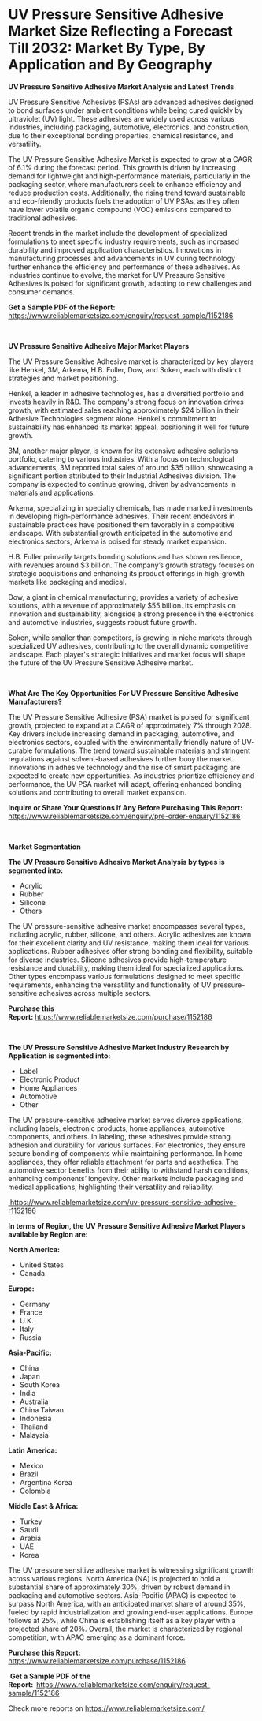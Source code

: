 <p><h1>UV Pressure Sensitive Adhesive Market Size Reflecting a Forecast Till 2032: Market By Type, By Application and By Geography</h1></p><p><strong>UV Pressure Sensitive Adhesive Market Analysis and Latest Trends</strong></p>
<p><p>UV Pressure Sensitive Adhesives (PSAs) are advanced adhesives designed to bond surfaces under ambient conditions while being cured quickly by ultraviolet (UV) light. These adhesives are widely used across various industries, including packaging, automotive, electronics, and construction, due to their exceptional bonding properties, chemical resistance, and versatility.</p><p>The UV Pressure Sensitive Adhesive Market is expected to grow at a CAGR of 6.1% during the forecast period. This growth is driven by increasing demand for lightweight and high-performance materials, particularly in the packaging sector, where manufacturers seek to enhance efficiency and reduce production costs. Additionally, the rising trend toward sustainable and eco-friendly products fuels the adoption of UV PSAs, as they often have lower volatile organic compound (VOC) emissions compared to traditional adhesives.</p><p>Recent trends in the market include the development of specialized formulations to meet specific industry requirements, such as increased durability and improved application characteristics. Innovations in manufacturing processes and advancements in UV curing technology further enhance the efficiency and performance of these adhesives. As industries continue to evolve, the market for UV Pressure Sensitive Adhesives is poised for significant growth, adapting to new challenges and consumer demands.</p></p>
<p><strong>Get a Sample PDF of the Report:&nbsp;</strong> <a href="https://www.reliablemarketsize.com/enquiry/request-sample/1152186?utm_campaign=1131&utm_medium=2&utm_source=Github&utm_content=ia&utm_term=05022025&utm_id=uv-pressure-sensitive-adhesive">https://www.reliablemarketsize.com/enquiry/request-sample/1152186</a></p>
<p>&nbsp;</p>
<p><strong>UV Pressure Sensitive Adhesive Major Market Players</strong></p>
<p><p>The UV Pressure Sensitive Adhesive market is characterized by key players like Henkel, 3M, Arkema, H.B. Fuller, Dow, and Soken, each with distinct strategies and market positioning. </p><p>Henkel, a leader in adhesive technologies, has a diversified portfolio and invests heavily in R&D. The company's strong focus on innovation drives growth, with estimated sales reaching approximately $24 billion in their Adhesive Technologies segment alone. Henkel's commitment to sustainability has enhanced its market appeal, positioning it well for future growth.</p><p>3M, another major player, is known for its extensive adhesive solutions portfolio, catering to various industries. With a focus on technological advancements, 3M reported total sales of around $35 billion, showcasing a significant portion attributed to their Industrial Adhesives division. The company is expected to continue growing, driven by advancements in materials and applications.</p><p>Arkema, specializing in specialty chemicals, has made marked investments in developing high-performance adhesives. Their recent endeavors in sustainable practices have positioned them favorably in a competitive landscape. With substantial growth anticipated in the automotive and electronics sectors, Arkema is poised for steady market expansion.</p><p>H.B. Fuller primarily targets bonding solutions and has shown resilience, with revenues around $3 billion. The company’s growth strategy focuses on strategic acquisitions and enhancing its product offerings in high-growth markets like packaging and medical.</p><p>Dow, a giant in chemical manufacturing, provides a variety of adhesive solutions, with a revenue of approximately $55 billion. Its emphasis on innovation and sustainability, alongside a strong presence in the electronics and automotive industries, suggests robust future growth.</p><p>Soken, while smaller than competitors, is growing in niche markets through specialized UV adhesives, contributing to the overall dynamic competitive landscape. Each player's strategic initiatives and market focus will shape the future of the UV Pressure Sensitive Adhesive market.</p></p>
<p>&nbsp;</p>
<p><strong>What Are The Key Opportunities For UV Pressure Sensitive Adhesive Manufacturers?</strong></p>
<p><p>The UV Pressure Sensitive Adhesive (PSA) market is poised for significant growth, projected to expand at a CAGR of approximately 7% through 2028. Key drivers include increasing demand in packaging, automotive, and electronics sectors, coupled with the environmentally friendly nature of UV-curable formulations. The trend toward sustainable materials and stringent regulations against solvent-based adhesives further buoy the market. Innovations in adhesive technology and the rise of smart packaging are expected to create new opportunities. As industries prioritize efficiency and performance, the UV PSA market will adapt, offering enhanced bonding solutions and contributing to overall market expansion.</p></p>
<p><strong>Inquire or Share Your Questions If Any Before Purchasing This Report:</strong> <a href="https://www.reliablemarketsize.com/enquiry/pre-order-enquiry/1152186?utm_campaign=1131&utm_medium=2&utm_source=Github&utm_content=ia&utm_term=05022025&utm_id=uv-pressure-sensitive-adhesive">https://www.reliablemarketsize.com/enquiry/pre-order-enquiry/1152186</a></p>
<p>&nbsp;</p>
<p><strong>Market Segmentation</strong></p>
<p><strong>The UV Pressure Sensitive Adhesive Market Analysis by types is segmented into:</strong></p>
<p><ul><li>Acrylic</li><li>Rubber</li><li>Silicone</li><li>Others</li></ul></p>
<p><p>The UV pressure-sensitive adhesive market encompasses several types, including acrylic, rubber, silicone, and others. Acrylic adhesives are known for their excellent clarity and UV resistance, making them ideal for various applications. Rubber adhesives offer strong bonding and flexibility, suitable for diverse industries. Silicone adhesives provide high-temperature resistance and durability, making them ideal for specialized applications. Other types encompass various formulations designed to meet specific requirements, enhancing the versatility and functionality of UV pressure-sensitive adhesives across multiple sectors.</p></p>
<p><strong>Purchase this Report:&nbsp;</strong><a href="https://www.reliablemarketsize.com/purchase/1152186?utm_campaign=1131&utm_medium=2&utm_source=Github&utm_content=ia&utm_term=05022025&utm_id=uv-pressure-sensitive-adhesive">https://www.reliablemarketsize.com/purchase/1152186</a></p>
<p>&nbsp;</p>
<p><strong>The UV Pressure Sensitive Adhesive Market Industry Research by Application is segmented into:</strong></p>
<p><ul><li>Label</li><li>Electronic Product</li><li>Home Appliances</li><li>Automotive</li><li>Other</li></ul></p>
<p><p>The UV pressure-sensitive adhesive market serves diverse applications, including labels, electronic products, home appliances, automotive components, and others. In labeling, these adhesives provide strong adhesion and durability for various surfaces. For electronics, they ensure secure bonding of components while maintaining performance. In home appliances, they offer reliable attachment for parts and aesthetics. The automotive sector benefits from their ability to withstand harsh conditions, enhancing components’ longevity. Other markets include packaging and medical applications, highlighting their versatility and reliability.</p></p>
<p><a href="https://www.reliablemarketsize.com/uv-pressure-sensitive-adhesive-r1152186?utm_campaign=1131&utm_medium=2&utm_source=Github&utm_content=ia&utm_term=05022025&utm_id=uv-pressure-sensitive-adhesive">&nbsp;https://www.reliablemarketsize.com/uv-pressure-sensitive-adhesive-r1152186</a></p>
<p><strong>In terms of Region, the UV Pressure Sensitive Adhesive Market Players available by Region are:</strong></p>
<p>
    <p> <strong> North America: </strong>
        <ul>
            <li>United States</li>
            <li>Canada</li>
        </ul>
        </p> 
    <p> <strong> Europe: </strong>
        <ul>
            <li>Germany</li>
            <li>France</li>
            <li>U.K.</li>
            <li>Italy</li>
            <li>Russia</li>
        </ul>
        </p> 
    <p> <strong> Asia-Pacific: </strong>
        <ul>
            <li>China</li>
            <li>Japan</li>
            <li>South Korea</li>
            <li>India</li>
            <li>Australia</li>
            <li>China Taiwan</li>
            <li>Indonesia</li>
            <li>Thailand</li>
            <li>Malaysia</li>
        </ul>
        </p> 
    <p> <strong> Latin America: </strong>
        <ul>
            <li>Mexico</li>
            <li>Brazil</li>
            <li>Argentina Korea</li>
            <li>Colombia</li>
        </ul>
        </p> 
    <p> <strong> Middle East & Africa: </strong>
        <ul>
            <li>Turkey</li>
            <li>Saudi</li>
            <li>Arabia</li>
            <li>UAE</li>
            <li>Korea</li>
        </ul>
    </p>
    </p>
<p><p>The UV pressure sensitive adhesive market is witnessing significant growth across various regions. North America (NA) is projected to hold a substantial share of approximately 30%, driven by robust demand in packaging and automotive sectors. Asia-Pacific (APAC) is expected to surpass North America, with an anticipated market share of around 35%, fueled by rapid industrialization and growing end-user applications. Europe follows at 25%, while China is establishing itself as a key player with a projected share of 20%. Overall, the market is characterized by regional competition, with APAC emerging as a dominant force.</p></p>
<p><strong>Purchase this Report: </strong><a href="https://www.reliablemarketsize.com/purchase/1152186?utm_campaign=1131&utm_medium=2&utm_source=Github&utm_content=ia&utm_term=05022025&utm_id=uv-pressure-sensitive-adhesive">https://www.reliablemarketsize.com/purchase/1152186</a></p>
<p>&nbsp;<strong>Get a Sample PDF of the Report:&nbsp;&nbsp;</strong><a href="https://www.reliablemarketsize.com/enquiry/request-sample/1152186?utm_campaign=1131&utm_medium=2&utm_source=Github&utm_content=ia&utm_term=05022025&utm_id=uv-pressure-sensitive-adhesive">https://www.reliablemarketsize.com/enquiry/request-sample/1152186</a></p>
<p><strong></strong></p>
<p>Check more reports on <a href="https://www.reliablemarketsize.com/?utm_campaign=1131&utm_medium=2&utm_source=Github&utm_content=ia&utm_term=05022025&utm_id=uv-pressure-sensitive-adhesive">https://www.reliablemarketsize.com/</a></p>